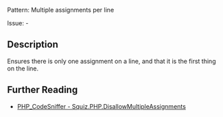 Pattern: Multiple assignments per line

Issue: -

## Description

Ensures there is only one assignment on a line, and that it is the first thing on the line.

## Further Reading

* [PHP_CodeSniffer - Squiz.PHP.DisallowMultipleAssignments](https://github.com/PHPCSStandards/PHP_CodeSniffer/blob/master/src/Standards/Squiz/Sniffs/PHP/DisallowMultipleAssignmentsSniff.php)
